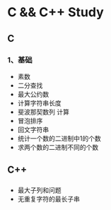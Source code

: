 # C && C++ Study
## C
### 1、基础
- 素数
- 二分查找
- 最大公约数
- 计算字符串长度
- 斐波那契数列 计算
- 冒泡排序
- 回文字符串
- 统计一个数的二进制中1的个数
- 求两个数的二进制不同的个数

## C++
### 
- 最大子列和问题
- 无重复字符的最长子串
